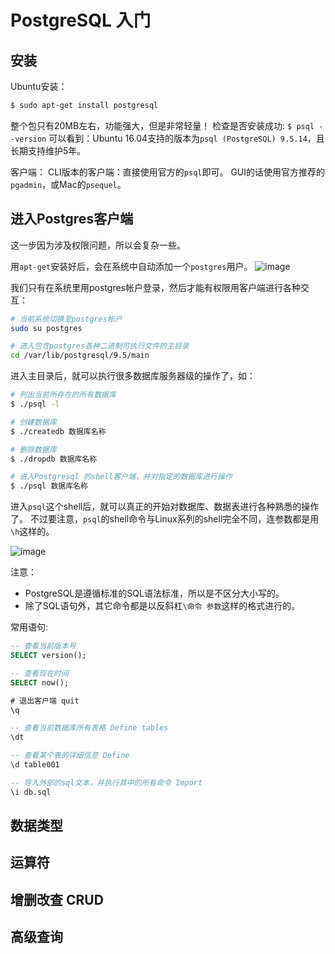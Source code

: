 # PostgreSQL 入门


## 安装

Ubuntu安装：
```sh
$ sudo apt-get install postgresql
```
整个包只有20MB左右，功能强大，但是非常轻量！
检查是否安装成功: `$ psql --version`
可以看到：Ubuntu 16.04支持的版本为`psql (PostgreSQL) 9.5.14`，且长期支持维护5年。

客户端：
CLI版本的客户端：直接使用官方的`psql`即可。
GUI的话使用官方推荐的`pgadmin`，或Mac的`psequel`。

## 进入Postgres客户端

这一步因为涉及权限问题，所以会复杂一些。

用`apt-get`安装好后，会在系统中自动添加一个`postgres`用户。
![image](https://user-images.githubusercontent.com/14041622/48971778-3a8ee900-f059-11e8-88bb-06e3a4db551d.png)

我们只有在系统里用postgres帐户登录，然后才能有权限用客户端进行各种交互：
```sh
# 当前系统切换至postgres帐户
sudo su postgres

# 进入包含postgres各种二进制可执行文件的主目录
cd /var/lib/postgresql/9.5/main
```
进入主目录后，就可以执行很多数据库服务器级的操作了，如：
```sh
# 列出当前所存在的所有数据库
$ ./psql -l

# 创建数据库
$ ./createdb 数据库名称

# 删除数据库
$ ./dropdb 数据库名称

# 进入Postgresql 的shell客户端，并对指定的数据库进行操作
$ ./psql 数据库名称
```

进入`psql`这个shell后，就可以真正的开始对数据库、数据表进行各种熟悉的操作了。
不过要注意，`psql`的shell命令与Linux系列的shell完全不同，连参数都是用`\h`这样的。

![image](https://user-images.githubusercontent.com/14041622/48971926-95294480-f05b-11e8-9cad-bf956de9d8b5.png)

注意：
- PostgreSQL是遵循标准的SQL语法标准，所以是不区分大小写的。
- 除了SQL语句外，其它命令都是以反斜杠`\命令 参数`这样的格式进行的。

常用语句:
```sql
-- 查看当前版本号
SELECT version();

-- 查看现在时间
SELECT now();

# 退出客户端 quit
\q

-- 查看当前数据库所有表格 Define tables
\dt

-- 查看某个表的详细信息 Define
\d table001

-- 导入外部的sql文本，并执行其中的所有命令 Import
\i db.sql
```

## 数据类型


## 运算符


## 增删改查 CRUD



## 高级查询 